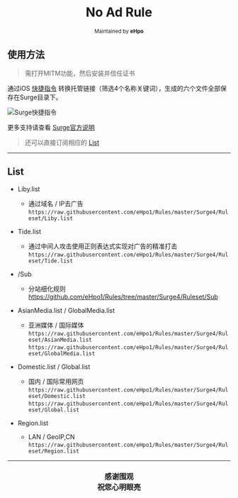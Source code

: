 <h1 align="center">
No Ad Rule
</h1>
<p align="center">
<sup>
Maintained by <b>eHpo</b>
</sup>
</p>


## 使用方法

>需打开MITM功能，然后安装并信任证书

通过iOS [快捷指令](https://www.icloud.com/shortcuts/6130b2e96e2c4b4280f1015ca47dd724) 转换托管链接（筛选4个名称关键词），生成的六个文件全部保存在Surge目录下。

![Surge快捷指令](https://github.com/eHpo1/Rules/raw/master/.img/surgekjzl.JPG)

更多支持请查看 [Surge官方说明](https://manual.nssurge.com)

>还可以直接订阅相应的 [List](#List)

-------

## List

* Liby.list
    * 通过域名 / IP去广告  
	  `https://raw.githubusercontent.com/eHpo1/Rules/master/Surge4/Ruleset/Liby.list`  

* Tide.list
    * 通过中间人攻击使用正则表达式实现对广告的精准打击  
	  `https://raw.githubusercontent.com/eHpo1/Rules/master/Surge4/Ruleset/Tide.list`  

* /Sub
    * 分站细化规则  
	  https://github.com/eHpo1/Rules/tree/master/Surge4/Ruleset/Sub  

* AsianMedia.list / GlobalMedia.list
    * 亚洲媒体 / 国际媒体  
	  `https://raw.githubusercontent.com/eHpo1/Rules/master/Surge4/Ruleset/AsianMedia.list`  
	  `https://raw.githubusercontent.com/eHpo1/Rules/master/Surge4/Ruleset/GlobalMedia.list`  

* Domestic.list / Global.list
    * 国内 / 国际常用网页  
	  `https://raw.githubusercontent.com/eHpo1/Rules/master/Surge4/Ruleset/Domestic.list`  
	  `https://raw.githubusercontent.com/eHpo1/Rules/master/Surge4/Ruleset/Global.list`  

* Region.list
	* LAN / GeoIP,CN  
	  `https://raw.githubusercontent.com/eHpo1/Rules/master/Surge4/Ruleset/Region.list`  

-------

<h3 align="center">
<p>感谢围观
<br>祝您心明眼亮</b>
</p>
</h3>
